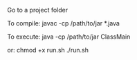 
Go to a project folder

To compile:
javac -cp /path/to/jar *.java

To execute:
java -cp /path/to/jar ClassMain

or:
chmod +x run.sh
./run.sh